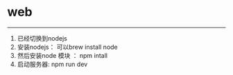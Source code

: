 # web
---
1. 已经切换到nodejs
2. 安装nodejs： 可以brew install node
3. 然后安装node 模块 ： npm intall
4. 启动服务器: npm run dev

